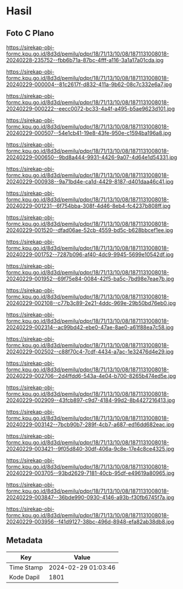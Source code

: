 # Hasil

## Foto C Plano

https://sirekap-obj-formc.kpu.go.id/8d3d/pemilu/pdpr/18/71/13/10/08/1871131008018-20240228-235752--fbb6b71a-87bc-4fff-a116-3a1a17a01cda.jpg

https://sirekap-obj-formc.kpu.go.id/8d3d/pemilu/pdpr/18/71/13/10/08/1871131008018-20240229-000004--81c2617f-d832-411a-9b62-08c7c332e6a7.jpg

https://sirekap-obj-formc.kpu.go.id/8d3d/pemilu/pdpr/18/71/13/10/08/1871131008018-20240229-000222--eecc0072-bc33-4a4f-a495-b5ae9623d101.jpg

https://sirekap-obj-formc.kpu.go.id/8d3d/pemilu/pdpr/18/71/13/10/08/1871131008018-20240229-000507--54e1cb41-19e8-43fe-950e-c1594ba196a8.jpg

https://sirekap-obj-formc.kpu.go.id/8d3d/pemilu/pdpr/18/71/13/10/08/1871131008018-20240229-000650--9bd8a444-9931-4426-9a07-4d64e1d54331.jpg

https://sirekap-obj-formc.kpu.go.id/8d3d/pemilu/pdpr/18/71/13/10/08/1871131008018-20240229-000938--9a71bd4e-ca1d-4429-8187-d401daa46c41.jpg

https://sirekap-obj-formc.kpu.go.id/8d3d/pemilu/pdpr/18/71/13/10/08/1871131008018-20240229-001231--6f754bba-308f-4d46-8eb4-fc4237b808ff.jpg

https://sirekap-obj-formc.kpu.go.id/8d3d/pemilu/pdpr/18/71/13/10/08/1871131008018-20240229-001520--dfad06ae-52cb-4559-bd5c-b628bbcef1ee.jpg

https://sirekap-obj-formc.kpu.go.id/8d3d/pemilu/pdpr/18/71/13/10/08/1871131008018-20240229-001752--7287b096-af40-4dc9-9945-5699e10542df.jpg

https://sirekap-obj-formc.kpu.go.id/8d3d/pemilu/pdpr/18/71/13/10/08/1871131008018-20240229-001952--69f75e84-0084-42f5-ba5c-7bd98e7eae7b.jpg

https://sirekap-obj-formc.kpu.go.id/8d3d/pemilu/pdpr/18/71/13/10/08/1871131008018-20240229-002108--c77b3c89-2e21-4ddc-969e-29b50bd76eb0.jpg

https://sirekap-obj-formc.kpu.go.id/8d3d/pemilu/pdpr/18/71/13/10/08/1871131008018-20240229-002314--ac99bd42-ebe0-47ae-8ae0-a61f88ea7c58.jpg

https://sirekap-obj-formc.kpu.go.id/8d3d/pemilu/pdpr/18/71/13/10/08/1871131008018-20240229-002502--c88f70c4-7cdf-4434-a7ac-1e32476d4e29.jpg

https://sirekap-obj-formc.kpu.go.id/8d3d/pemilu/pdpr/18/71/13/10/08/1871131008018-20240229-002706--2d4ffdd6-543a-4e04-b700-8265b474ed5e.jpg

https://sirekap-obj-formc.kpu.go.id/8d3d/pemilu/pdpr/18/71/13/10/08/1871131008018-20240229-002909--43fcb897-c9d7-4184-99d2-8b4427216413.jpg

https://sirekap-obj-formc.kpu.go.id/8d3d/pemilu/pdpr/18/71/13/10/08/1871131008018-20240229-003142--7bcb90b7-289f-4cb7-a687-ed16dd682eac.jpg

https://sirekap-obj-formc.kpu.go.id/8d3d/pemilu/pdpr/18/71/13/10/08/1871131008018-20240229-003421--9f05d840-30df-406a-9c8e-17e4c8ce4325.jpg

https://sirekap-obj-formc.kpu.go.id/8d3d/pemilu/pdpr/18/71/13/10/08/1871131008018-20240229-003705--93bd2629-7181-40cb-95df-e49619a80965.jpg

https://sirekap-obj-formc.kpu.go.id/8d3d/pemilu/pdpr/18/71/13/10/08/1871131008018-20240229-003847--36bde990-0930-4146-a93b-f30fb6745f7a.jpg

https://sirekap-obj-formc.kpu.go.id/8d3d/pemilu/pdpr/18/71/13/10/08/1871131008018-20240229-003956--f41d9127-38bc-496d-8948-efa82ab38db8.jpg


## Metadata

| Key        | Value               |
| ---------- | ------------------- |
| Time Stamp | 2024-02-29 01:03:46 |
| Kode Dapil | 1801                |



